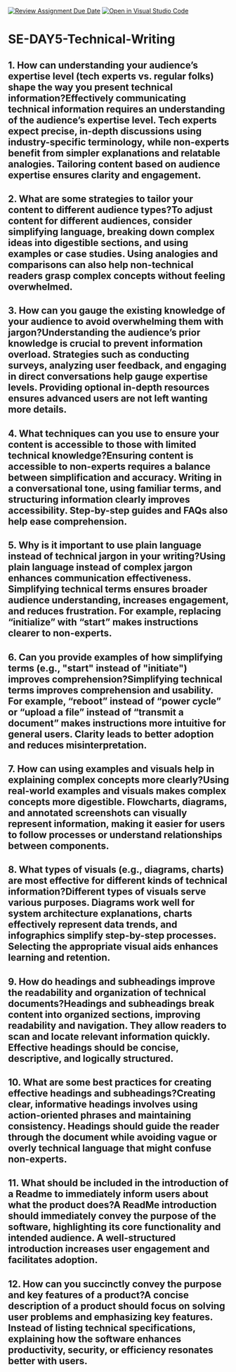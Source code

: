 [![Review Assignment Due Date](https://classroom.github.com/assets/deadline-readme-button-22041afd0340ce965d47ae6ef1cefeee28c7c493a6346c4f15d667ab976d596c.svg)](https://classroom.github.com/a/zsAR-pyY)
[![Open in Visual Studio Code](https://classroom.github.com/assets/open-in-vscode-2e0aaae1b6195c2367325f4f02e2d04e9abb55f0b24a779b69b11b9e10269abc.svg)](https://classroom.github.com/online_ide?assignment_repo_id=18616754&assignment_repo_type=AssignmentRepo)
# SE-DAY5-Technical-Writing
## 1. How can understanding your audience’s expertise level (tech experts vs. regular folks) shape the way you present technical information?Effectively communicating technical information requires an understanding of the audience’s expertise level. Tech experts expect precise, in-depth discussions using industry-specific terminology, while non-experts benefit from simpler explanations and relatable analogies. Tailoring content based on audience expertise ensures clarity and engagement.
## 2. What are some strategies to tailor your content to different audience types?To adjust content for different audiences, consider simplifying language, breaking down complex ideas into digestible sections, and using examples or case studies. Using analogies and comparisons can also help non-technical readers grasp complex concepts without feeling overwhelmed.
## 3. How can you gauge the existing knowledge of your audience to avoid overwhelming them with jargon?Understanding the audience’s prior knowledge is crucial to prevent information overload. Strategies such as conducting surveys, analyzing user feedback, and engaging in direct conversations help gauge expertise levels. Providing optional in-depth resources ensures advanced users are not left wanting more details.
## 4. What techniques can you use to ensure your content is accessible to those with limited technical knowledge?Ensuring content is accessible to non-experts requires a balance between simplification and accuracy. Writing in a conversational tone, using familiar terms, and structuring information clearly improves accessibility. Step-by-step guides and FAQs also help ease comprehension.
## 5. Why is it important to use plain language instead of technical jargon in your writing?Using plain language instead of complex jargon enhances communication effectiveness. Simplifying technical terms ensures broader audience understanding, increases engagement, and reduces frustration. For example, replacing “initialize” with “start” makes instructions clearer to non-experts.
## 6. Can you provide examples of how simplifying terms (e.g., "start" instead of "initiate") improves comprehension?Simplifying technical terms improves comprehension and usability. For example, “reboot” instead of “power cycle” or “upload a file” instead of “transmit a document” makes instructions more intuitive for general users. Clarity leads to better adoption and reduces misinterpretation.
## 7. How can using examples and visuals help in explaining complex concepts more clearly?Using real-world examples and visuals makes complex concepts more digestible. Flowcharts, diagrams, and annotated screenshots can visually represent information, making it easier for users to follow processes or understand relationships between components.
## 8. What types of visuals (e.g., diagrams, charts) are most effective for different kinds of technical information?Different types of visuals serve various purposes. Diagrams work well for system architecture explanations, charts effectively represent data trends, and infographics simplify step-by-step processes. Selecting the appropriate visual aids enhances learning and retention.
## 9. How do headings and subheadings improve the readability and organization of technical documents?Headings and subheadings break content into organized sections, improving readability and navigation. They allow readers to scan and locate relevant information quickly. Effective headings should be concise, descriptive, and logically structured.
## 10. What are some best practices for creating effective headings and subheadings?Creating clear, informative headings involves using action-oriented phrases and maintaining consistency. Headings should guide the reader through the document while avoiding vague or overly technical language that might confuse non-experts.
## 11. What should be included in the introduction of a Readme to immediately inform users about what the product does?A ReadMe introduction should immediately convey the purpose of the software, highlighting its core functionality and intended audience. A well-structured introduction increases user engagement and facilitates adoption.
## 12. How can you succinctly convey the purpose and key features of a product?A concise description of a product should focus on solving user problems and emphasizing key features. Instead of listing technical specifications, explaining how the software enhances productivity, security, or efficiency resonates better with users.

